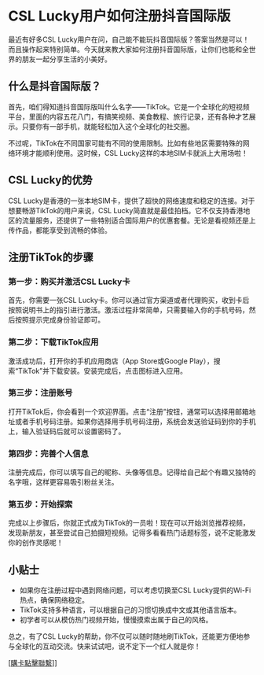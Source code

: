 # CSL Lucky用户如何注册抖音国际版

最近有好多CSL Lucky用户在问，自己能不能玩抖音国际版？答案当然是可以！而且操作起来特别简单。今天就来教大家如何注册抖音国际版，让你们也能和全世界的朋友一起分享生活的小美好。

## 什么是抖音国际版？

首先，咱们得知道抖音国际版叫什么名字——TikTok。它是一个全球化的短视频平台，里面的内容五花八门，有搞笑视频、美食教程、旅行记录，还有各种才艺展示。只要你有一部手机，就能轻松加入这个全球化的社交圈。

不过呢，TikTok在不同国家可能有不同的使用限制。比如有些地区需要特殊的网络环境才能顺利使用。这时候，CSL Lucky这样的本地SIM卡就派上大用场啦！

## CSL Lucky的优势

CSL Lucky是香港的一张本地SIM卡，提供了超快的网络速度和稳定的连接。对于想要畅游TikTok的用户来说，CSL Lucky简直就是最佳拍档。它不仅支持香港地区的流量服务，还提供了一些特别适合国际用户的优惠套餐。无论是看视频还是上传作品，都能享受到流畅的体验。

## 注册TikTok的步骤

### 第一步：购买并激活CSL Lucky卡

首先，你需要一张CSL Lucky卡。你可以通过官方渠道或者代理购买，收到卡后按照说明书上的指引进行激活。激活过程非常简单，只需要输入你的手机号码，然后按照提示完成身份验证即可。

### 第二步：下载TikTok应用

激活成功后，打开你的手机应用商店（App Store或Google Play），搜索“TikTok”并下载安装。安装完成后，点击图标进入应用。

### 第三步：注册账号

打开TikTok后，你会看到一个欢迎界面。点击“注册”按钮，通常可以选择用邮箱地址或者手机号码注册。如果你选择用手机号码注册，系统会发送验证码到你的手机上，输入验证码后就可以设置密码了。

### 第四步：完善个人信息

注册完成后，你可以填写自己的昵称、头像等信息。记得给自己起个有趣又独特的名字哦，这样更容易吸引粉丝关注。

### 第五步：开始探索

完成以上步骤后，你就正式成为TikTok的一员啦！现在可以开始浏览推荐视频，发现新朋友，甚至尝试自己拍摄短视频。记得多看看热门话题标签，说不定能激发你的创作灵感呢！

## 小贴士

- 如果你在注册过程中遇到网络问题，可以考虑切换至CSL Lucky提供的Wi-Fi热点，确保网络稳定。
- TikTok支持多种语言，可以根据自己的习惯切换成中文或其他语言版本。
- 初学者可以从模仿热门视频开始，慢慢摸索出属于自己的风格。

总之，有了CSL Lucky的帮助，你不仅可以随时随地刷TikTok，还能更方便地参与全球化的互动交流。快来试试吧，说不定下一个红人就是你！

[[購卡點擊聯繫](https://t.me/s/esim1088)]]